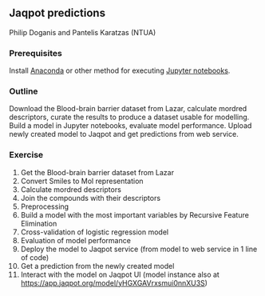 ## Jaqpot predictions

Philip Doganis and Pantelis Karatzas (NTUA)

### Prerequisites

Install [Anaconda](https://www.anaconda.com/downloads) or other method for executing [Jupyter notebooks](https://jupyter.org/install).   

### Outline

Download the Blood-brain barrier dataset from Lazar, calculate mordred descriptors, curate the results to produce a dataset usable for modelling. Build a model in Jupyter notebooks, evaluate model performance. Upload newly created model to Jaqpot and get predictions from web service.

  

### Exercise

1. Get the Blood-brain barrier dataset from Lazar 
2. Convert Smiles to Mol representation 
3. Calculate mordred descriptors 
4. Join the compounds with their descriptors 
5. Preprocessing 
6. Build a model with the most important variables by Recursive Feature Elimination 
7. Cross-validation of logistic regression model 
8. Evaluation of model performance 
9. Deploy the model to Jaqpot service (from model to web service in 1 line of code) 
10. Get a prediction from the newly created model 
11. Interact with the model on Jaqpot UI (model instance also at https://app.jaqpot.org/model/yHGXGAVrxsmui0nnXU3S)
